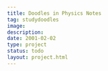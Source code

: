 ```yaml
---
title: Doodles in Physics Notes
tag: studydoodles
image: 
description: 
date: 2001-02-02
type: project
status: todo
layout: project.html
---
```



